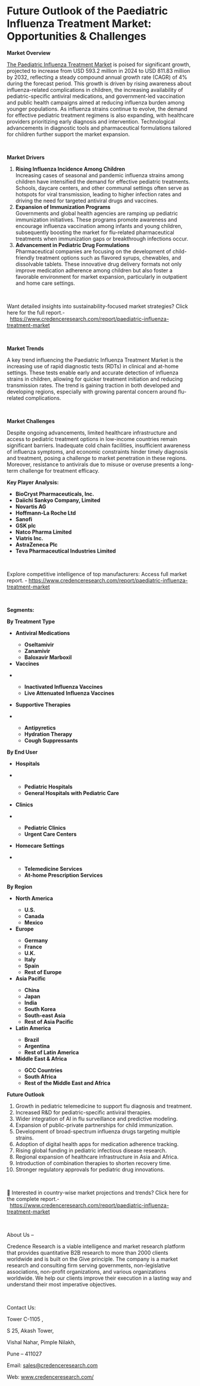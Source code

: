 # Future Outlook of the Paediatric Influenza Treatment Market: Opportunities & Challenges


<p><strong>Market Overview</strong></p>
<p><a href="https://www.credenceresearch.com/report/paediatric-influenza-treatment-market">The Paediatric Influenza Treatment Market</a> is poised for significant growth, projected to increase from USD 593.2 million in 2024 to USD 811.83 million by 2032, reflecting a steady compound annual growth rate (CAGR) of 4% during the forecast period. This growth is driven by rising awareness about influenza-related complications in children, the increasing availability of pediatric-specific antiviral medications, and government-led vaccination and public health campaigns aimed at reducing influenza burden among younger populations. As influenza strains continue to evolve, the demand for effective pediatric treatment regimens is also expanding, with healthcare providers prioritizing early diagnosis and intervention. Technological advancements in diagnostic tools and pharmaceutical formulations tailored for children further support the market expansion.</p>
<p><strong>&nbsp;</strong></p>
<p><strong>Market Drivers</strong></p>
<ol>
<li><strong> Rising Influenza Incidence Among Children</strong><br /> Increasing cases of seasonal and pandemic influenza strains among children have intensified the demand for effective pediatric treatments. Schools, daycare centers, and other communal settings often serve as hotspots for viral transmission, leading to higher infection rates and driving the need for targeted antiviral drugs and vaccines.</li>
<li><strong> Expansion of Immunization Programs</strong><br /> Governments and global health agencies are ramping up pediatric immunization initiatives. These programs promote awareness and encourage influenza vaccination among infants and young children, subsequently boosting the market for flu-related pharmaceutical treatments when immunization gaps or breakthrough infections occur.</li>
<li><strong> Advancement in Pediatric Drug Formulations</strong><br /> Pharmaceutical companies are focusing on the development of child-friendly treatment options such as flavored syrups, chewables, and dissolvable tablets. These innovative drug delivery formats not only improve medication adherence among children but also foster a favorable environment for market expansion, particularly in outpatient and home care settings.</li>
</ol>
<p>&nbsp;</p>
<p>Want detailed insights into sustainability-focused market strategies? Click here for the full report.- &nbsp;&nbsp;<a href="https://www.credenceresearch.com/report/paediatric-influenza-treatment-market">https://www.credenceresearch.com/report/paediatric-influenza-treatment-market</a></p>
<p>&nbsp;</p>
<p><strong>Market Trends</strong></p>
<p>A key trend influencing the Paediatric Influenza Treatment Market is the increasing use of rapid diagnostic tests (RDTs) in clinical and at-home settings. These tests enable early and accurate detection of influenza strains in children, allowing for quicker treatment initiation and reducing transmission rates. The trend is gaining traction in both developed and developing regions, especially with growing parental concern around flu-related complications.</p>
<p><strong>&nbsp;</strong></p>
<p><strong>Market Challenges</strong></p>
<p>Despite ongoing advancements, limited healthcare infrastructure and access to pediatric treatment options in low-income countries remain significant barriers. Inadequate cold chain facilities, insufficient awareness of influenza symptoms, and economic constraints hinder timely diagnosis and treatment, posing a challenge to market penetration in these regions. Moreover, resistance to antivirals due to misuse or overuse presents a long-term challenge for treatment efficacy.</p>
<p><strong>Key Player Analysis:</strong></p>
<ul>
<li><strong>BioCryst Pharmaceuticals, Inc.</strong></li>
<li><strong>Daiichi Sankyo Company, Limited</strong></li>
<li><strong>Novartis AG</strong></li>
<li><strong>Hoffmann-La Roche Ltd</strong></li>
<li><strong>Sanofi</strong></li>
<li><strong>GSK plc</strong></li>
<li><strong>Natco Pharma Limited</strong></li>
<li><strong>Viatris Inc.</strong></li>
<li><strong>AstraZeneca Plc</strong></li>
<li><strong>Teva Pharmaceutical Industries Limited</strong></li>
</ul>
<p><strong>&nbsp;</strong></p>
<p>Explore competitive intelligence of top manufacturers: Access full market report. - <a href="https://www.credenceresearch.com/report/paediatric-influenza-treatment-market">https://www.credenceresearch.com/report/paediatric-influenza-treatment-market</a></p>
<p>&nbsp;</p>
<p><strong>Segments:</strong></p>
<p><strong>By Treatment Type</strong></p>
<ul>
<li><strong>Antiviral Medications</strong></li>
<ul>
<li><strong>Oseltamivir</strong></li>
<li><strong>Zanamivir</strong></li>
<li><strong>Baloxavir Marboxil</strong></li>
</ul>
<li><strong>Vaccines</strong></li>
</ul>
<ul>
<li><strong>&nbsp;</strong></li>
<ul>
<li><strong>Inactivated Influenza Vaccines</strong></li>
<li><strong>Live Attenuated Influenza Vaccines</strong></li>
</ul>
</ul>
<ul>
<li><strong>Supportive Therapies</strong></li>
</ul>
<ul>
<li><strong>&nbsp;</strong></li>
<ul>
<li><strong>Antipyretics</strong></li>
<li><strong>Hydration Therapy</strong></li>
<li><strong>Cough Suppressants</strong></li>
</ul>
</ul>
<p><strong>By End User</strong></p>
<ul>
<li><strong>Hospitals</strong></li>
</ul>
<ul>
<li><strong>&nbsp;</strong></li>
<ul>
<li><strong>Pediatric Hospitals</strong></li>
<li><strong>General Hospitals with Pediatric Care</strong></li>
</ul>
</ul>
<ul>
<li><strong>Clinics</strong></li>
</ul>
<ul>
<li><strong>&nbsp;</strong></li>
<ul>
<li><strong>Pediatric Clinics</strong></li>
<li><strong>Urgent Care Centers</strong></li>
</ul>
</ul>
<ul>
<li><strong>Homecare Settings</strong></li>
</ul>
<ul>
<li><strong>&nbsp;</strong></li>
<ul>
<li><strong>Telemedicine Services</strong></li>
<li><strong>At-home Prescription Services</strong></li>
</ul>
</ul>
<p><strong>By Region</strong></p>
<ul>
<li><strong>North America</strong></li>
<ul>
<li><strong>U.S.</strong></li>
<li><strong>Canada</strong></li>
<li><strong>Mexico</strong></li>
</ul>
<li><strong>Europe</strong></li>
<ul>
<li><strong>Germany</strong></li>
<li><strong>France</strong></li>
<li><strong>U.K.</strong></li>
<li><strong>Italy</strong></li>
<li><strong>Spain</strong></li>
<li><strong>Rest of Europe</strong></li>
</ul>
<li><strong>Asia Pacific</strong></li>
<ul>
<li><strong>China</strong></li>
<li><strong>Japan</strong></li>
<li><strong>India</strong></li>
<li><strong>South Korea</strong></li>
<li><strong>South-east Asia</strong></li>
<li><strong>Rest of Asia Pacific</strong></li>
</ul>
<li><strong>Latin America</strong></li>
<ul>
<li><strong>Brazil</strong></li>
<li><strong>Argentina</strong></li>
<li><strong>Rest of Latin America</strong></li>
</ul>
<li><strong>Middle East &amp; Africa</strong></li>
<ul>
<li><strong>GCC Countries</strong></li>
<li><strong>South Africa</strong></li>
<li><strong>Rest of the Middle East and Africa</strong></li>
</ul>
</ul>
<p><strong>Future Outlook </strong></p>
<ol>
<li>Growth in pediatric telemedicine to support flu diagnosis and treatment.</li>
<li data-start="3568" data-end="3627">Increased R&amp;D for pediatric-specific antiviral therapies.</li>
<li data-start="3631" data-end="3701">Wider integration of AI in flu surveillance and predictive modeling.</li>
<li data-start="3705" data-end="3771">Expansion of public-private partnerships for child immunization.</li>
<li data-start="3775" data-end="3850">Development of broad-spectrum influenza drugs targeting multiple strains.</li>
<li data-start="3854" data-end="3922">Adoption of digital health apps for medication adherence tracking.</li>
<li data-start="3926" data-end="3991">Rising global funding in pediatric infectious disease research.</li>
<li data-start="3995" data-end="4064">Regional expansion of healthcare infrastructure in Asia and Africa.</li>
<li data-start="4068" data-end="4133">Introduction of combination therapies to shorten recovery time.</li>
<li data-start="4138" data-end="4199">Stronger regulatory approvals for pediatric drug innovations.</li>
</ol>
<p>&nbsp;</p>
<p>📌 Interested in country-wise market projections and trends? Click here for the complete report.- &nbsp;&nbsp;<a href="https://www.credenceresearch.com/report/paediatric-influenza-treatment-market">https://www.credenceresearch.com/report/paediatric-influenza-treatment-market</a></p>
<p>&nbsp;</p>
<p>About Us &ndash;</p>
<p>Credence Research is a viable intelligence and market research platform that provides quantitative B2B research to more than 2000 clients worldwide and is built on the Give principle. The company is a market research and consulting firm serving governments, non-legislative associations, non-profit organizations, and various organizations worldwide. We help our clients improve their execution in a lasting way and understand their most imperative objectives.</p>
<p>&nbsp;</p>
<p>Contact Us:</p>
<p>Tower C-1105 ,</p>
<p>S 25, Akash Tower,</p>
<p>Vishal Nahar, Pimple Nilakh,</p>
<p>Pune &ndash; 411027</p>
<p>Email: <a href="mailto:sales@credenceresearch.com">sales@credenceresearch.com</a></p>
<p>Web: <a href="http://www.credenceresearch.com/">www.credenceresearch.com/</a></p>
